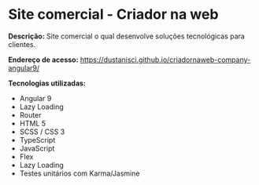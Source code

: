 # Site comercial - Criador na web

<b>Descrição:</b> Site comercial o qual desenvolve soluções tecnológicas para clientes.

<b>Endereço de acesso:</b> https://dustanisci.github.io/criadornaweb-company-angular9/

<b>Tecnologias utilizadas:</b>
<ul>
  <li>Angular 9</li>
  <li>Lazy Loading</li>
  <li>Router</li>
  <li>HTML 5 </li>
  <li>SCSS / CSS 3</li>
  <li>TypeScript</li>
  <li>JavaScript</li>
<li>Flex</li>
<li>Lazy Loading</li>
<li>Testes unitários com Karma/Jasmine</li>
</ul>
